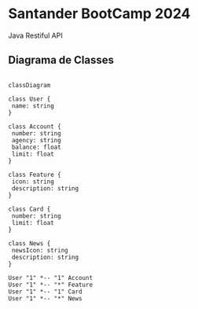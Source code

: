 # Santander BootCamp 2024
Java Restiful API

## Diagrama de Classes 
 
 ```mermaid

classDiagram

class User {
  name: string
}

class Account {
  number: string
  agency: string
  balance: float
  limit: float
}

class Feature {
  icon: string
  description: string
}

class Card {
  number: string
  limit: float
}

class News {
  newsIcon: string
  description: string
}

User "1" *-- "1" Account
User "1" *-- "*" Feature
User "1" *-- "1" Card
User "1" *-- "*" News
```
